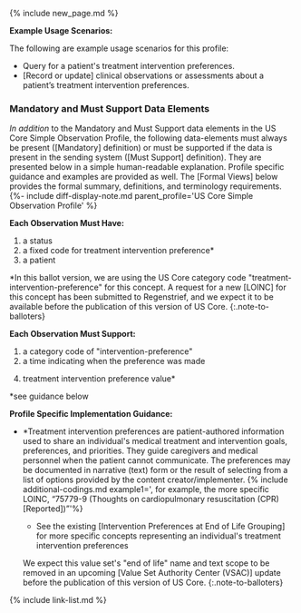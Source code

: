{% include new_page.md %}

**Example Usage Scenarios:**

The following are example usage scenarios for this profile:

-  Query for a patient's treatment intervention preferences.
-  [Record or update] clinical observations or assessments about a patient’s treatment intervention preferences.

### Mandatory and Must Support Data Elements

*In addition* to the Mandatory and Must Support data elements in the US Core Simple Observation Profile, the following data-elements must always be present ([Mandatory] definition) or must be supported if the data is present in the sending system ([Must Support] definition). They are presented below in a simple human-readable explanation. Profile specific guidance and examples are provided as well.  The [Formal Views] below provides the  formal summary, definitions, and terminology requirements. {%- include diff-display-note.md parent_profile='US Core Simple Observation Profile' %}

**Each Observation Must Have:**

1. a status
1. a fixed code for treatment intervention preference*
2. a patient

\*In this ballot version, we are using the US Core category code "treatment-intervention-preference" for this concept. A request for a new [LOINC] for this concept has been submitted to Regenstrief, and we expect it to be available before the publication of this version of US Core. 
{:.note-to-balloters}

**Each Observation Must Support:**

1. a category code of "intervention-preference"
2. a time indicating when the preference was made
<!-- 3. who reported the preference -->
4. treatment intervention preference value*
  
\*see guidance below

**Profile Specific Implementation Guidance:**

- \*Treatment intervention preferences are patient-authored information used to share an individual's medical treatment and intervention goals, preferences, and priorities. They guide caregivers and medical personnel when the patient cannot communicate. The preferences may be documented in narrative (text) form or the result of selecting from a list of options provided by the content creator/implementer.
{% include additional-codings.md example1=', for example, the more specific LOINC, “75779-9 (Thoughts on cardiopulmonary resuscitation (CPR) [Reported])”'%}
  - See the existing [Intervention Preferences at End of Life Grouping] for more specific concepts representing an individual's treatment intervention preferences
  
   We expect this value set's "end of life" name and text scope to be removed in an upcoming [Value Set Authority Center (VSAC)] update before the publication of this version of US Core. 
   {:.note-to-balloters}


{% include link-list.md %}
